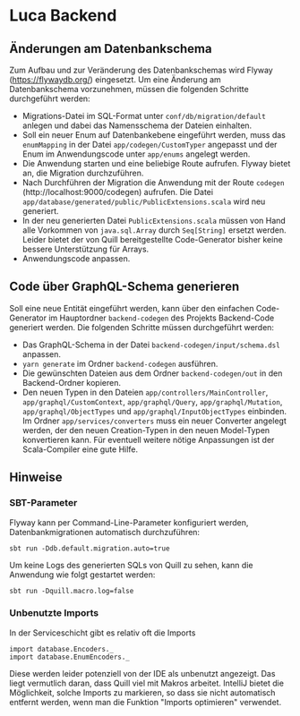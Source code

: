 # Luca Backend

## Änderungen am Datenbankschema

Zum Aufbau und zur Veränderung des Datenbankschemas wird Flyway (https://flywaydb.org/) eingesetzt. Um eine Änderung am
Datenbankschema vorzunehmen, müssen die folgenden Schritte durchgeführt werden:

* Migrations-Datei im SQL-Format unter `conf/db/migration/default` anlegen und dabei das Namensschema der Dateien
  einhalten.
* Soll ein neuer Enum auf Datenbankebene eingeführt werden, muss das `enumMapping` in der
  Datei `app/codegen/CustomTyper` angepasst und der Enum im Anwendungscode unter `app/enums` angelegt werden.
* Die Anwendung starten und eine beliebige Route aufrufen. Flyway bietet an, die Migration durchzuführen.
* Nach Durchführen der Migration die Anwendung mit der Route `codegen` (http://localhost:9000/codegen) aufrufen. Die
  Datei `app/database/generated/public/PublicExtensions.scala` wird neu generiert.
* In der neu generierten Datei `PublicExtensions.scala` müssen von Hand alle Vorkommen von `java.sql.Array`
  durch `Seq[String]` ersetzt werden. Leider bietet der von Quill bereitgestellte Code-Generator bisher keine bessere
  Unterstützung für Arrays.
* Anwendungscode anpassen.

## Code über GraphQL-Schema generieren

Soll eine neue Entität eingeführt werden, kann über den einfachen Code-Generator im Hauptordner `backend-codegen` des
Projekts Backend-Code generiert werden. Die folgenden Schritte müssen durchgeführt werden:

* Das GraphQL-Schema in der Datei `backend-codegen/input/schema.dsl` anpassen.
* `yarn generate` im Ordner `backend-codegen` ausführen.
* Die gewünschten Dateien aus dem Ordner `backend-codegen/out` in den Backend-Ordner kopieren.
* Den neuen Typen in den Dateien `app/controllers/MainController`, `app/graphql/CustomContext`, `app/graphql/Query`,
  `app/graphql/Mutation`, `app/graphql/ObjectTypes` und `app/graphql/InputObjectTypes` einbinden. Im
  Ordner `app/services/converters` muss ein neuer Converter angelegt werden, der den neuen Creation-Typen in den neuen
  Model-Typen konvertieren kann. Für eventuell weitere nötige Anpassungen ist der Scala-Compiler eine gute Hilfe.

## Hinweise

### SBT-Parameter

Flyway kann per Command-Line-Parameter konfiguriert werden, Datenbankmigrationen automatisch durchzuführen:

`sbt run -Ddb.default.migration.auto=true`

Um keine Logs des generierten SQLs von Quill zu sehen, kann die Anwendung wie folgt gestartet werden:

`sbt run -Dquill.macro.log=false`

### Unbenutzte Imports

In der Serviceschicht gibt es relativ oft die Imports

```
import database.Encoders._
import database.EnumEncoders._
```

Diese werden leider potenziell von der IDE als unbenutzt angezeigt. Das liegt vermutlich daran, dass Quill viel mit
Makros arbeitet. IntelliJ bietet die Möglichkeit, solche Imports zu markieren, so dass sie nicht automatisch entfernt
werden, wenn man die Funktion "Imports optimieren" verwendet.